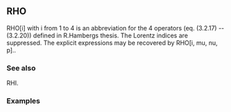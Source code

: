 ##  RHO 

RHO[i] with i from 1 to 4 is an abbreviation for the 4 operators (eq. (3.2.17) -- (3.2.20)) defined in R.Hambergs thesis. The Lorentz indices are suppressed. The explicit expressions may be recovered by RHO[i, mu, nu, p]..

###  See also 

RHI.

###  Examples 